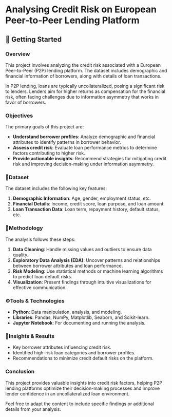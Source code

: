 # Analysing Credit Risk on European Peer-to-Peer Lending Platform  

## 🚀 Getting Started

### Overview  
This project involves analyzing the credit risk associated with a European Peer-to-Peer (P2P) lending platform. The dataset includes demographic and financial information of borrowers, along with details of loan transactions.  

In P2P lending, loans are typically uncollateralized, posing a significant risk to lenders. Lenders aim for higher returns as compensation for the financial risk, often facing challenges due to information asymmetry that works in favor of borrowers.  

### Objectives  
The primary goals of this project are:  
- **Understand borrower profiles**: Analyze demographic and financial attributes to identify patterns in borrower behavior.  
- **Assess credit risk**: Evaluate loan performance metrics to determine factors contributing to higher risk.  
- **Provide actionable insights**: Recommend strategies for mitigating credit risk and improving decision-making under information asymmetry.  

### 📝Dataset  
The dataset includes the following key features:  
1. **Demographic Information**: Age, gender, employment status, etc.  
2. **Financial Details**: Income, credit score, loan purpose, and loan amount.  
3. **Loan Transaction Data**: Loan term, repayment history, default status, etc.  

### 🔗Methodology  
The analysis follows these steps:  
1. **Data Cleaning**: Handle missing values and outliers to ensure data quality.  
2. **Exploratory Data Analysis (EDA)**: Uncover patterns and relationships between borrower attributes and loan performance.  
3. **Risk Modeling**: Use statistical methods or machine learning algorithms to predict loan default risks.  
4. **Visualization**: Present findings through intuitive visualizations for effective communication.  

### ⚙️Tools & Technologies  
- **Python**: Data manipulation, analysis, and modeling.  
- **Libraries**: Pandas, NumPy, Matplotlib, Seaborn, and Scikit-learn.  
- **Jupyter Notebook**: For documenting and running the analysis.  

### 📝Insights & Results  
- Key borrower attributes influencing credit risk.  
- Identified high-risk loan categories and borrower profiles.  
- Recommendations to minimize credit default risks on the platform.  

### Conclusion  
This project provides valuable insights into credit risk factors, helping P2P lending platforms optimize their decision-making processes and improve lender confidence in an uncollateralized loan environment.  



Feel free to adapt the content to include specific findings or additional details from your analysis.
